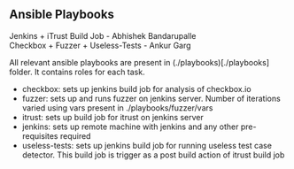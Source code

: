 ## Ansible Playbooks

Jenkins + iTrust Build Job - Abhishek Bandarupalle <br />
Checkbox + Fuzzer + Useless-Tests - Ankur Garg <br />

All relevant ansible playbooks are present in (./playbooks)[./playbooks] folder. It contains roles for each task.<br />

- checkbox: sets up jenkins build job for analysis of checkbox.io
- fuzzer: sets up and runs fuzzer on jenkins server. Number of iterations varied using vars present in ./playbooks/fuzzer/vars
- itrust: sets up build job for itrust on jenkins server
- jenkins: sets up remote machine with jenkins and any other pre-requisites required
- useless-tests: sets up jenkins build job for running useless test case detector. This build job is trigger as a post build action of itrust build job